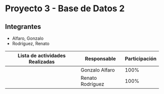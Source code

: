 # Proyecto 3 - Base de Datos 2

## Integrantes

- Alfaro, Gonzalo
- Rodríguez, Renato

| Lista de actividades Realizadas | Responsable                     | Participación |
| ------------------------------- | ------------------------------- | ------------- |
|                                 | Gonzalo Alfaro                  | 100%          |
|                                 | Renato Rodríguez                | 100%          |
